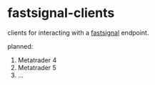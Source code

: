 # fastsignal-clients

clients for interacting with a [fastsignal](https://github.com/fauzaanu/fastsignal) endpoint.

planned:
1. Metatrader 4
2. Metatrader 5
3. ...
